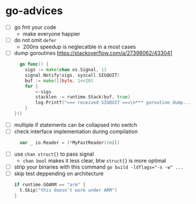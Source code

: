 # go-advices

- [ ] go fmt your code
  - make everyone happier
- [ ] do not omit `defer`
  - 200ns speedup is neglecatble in a most cases
- [ ] dump goroutines https://stackoverflow.com/a/27398062/433041
  ```go
    go func() {
      sigs := make(chan os.Signal, 1)
      signal.Notify(sigs, syscall.SIGQUIT)
      buf := make([]byte, 1<<20)
      for {
          <-sigs
          stacklen := runtime.Stack(buf, true)
          log.Printf("=== received SIGQUIT ===\n*** goroutine dump...\n%s\n*** end\n", buf[:stacklen])
      }
  }()
  ```
- [ ] multiple if statements can be collapsed into switch
- [ ] check interface implementation during compilation
  ```go
    var _ io.Reader = (*MyFastReader)(nil)
  ```
- [ ] use `chan struct{}` to pass signal
  - `chan bool` makes it less clear, btw `struct{}` is more optimal
- [ ] strip your binaries with this command `go build -ldflags="-s -w" ...`
- [ ] skip test deppending on architecture
  ```go
  if runtime.GOARM == "arm" {
    t.Skip("this doesn't work under ARM")
  }
  ```
